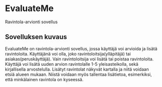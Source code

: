 # EvaluateMe
Ravintola-arvionti sovellus

## Sovelluksen kuvaus
EvaluateMe on ravintola-arvionti sovellus, jossa käyttäjä voi arvioida ja lisätä ravintoloita. Käyttäjänä voi olla, joko ravintoloitsija(ylläpitäjä) tai asiakas(peruskäyttäjä). Vain ravintoloitsija voi lisätä tai poistaa ravintoloita. Käyttäjä voi lisätä uuden arvion ravintolalle 1-5 yleisasteikolla, sekä kirjallisella arvostelulla. Lisätyt ravintolat näkyvät kartalla ja niitä voidaan etsiä alueen mukaan. Niistä voidaan myös tallentaa lisätietoa, esimerkiksi, että minkälainen ravintola on kyseessä.
